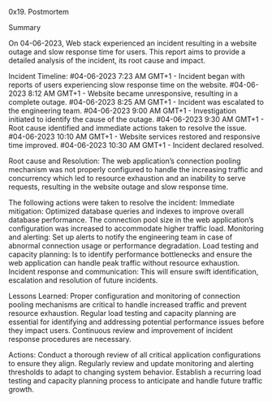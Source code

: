 0x19. Postmortem

Summary

On 04-06-2023, Web stack experienced an incident resulting in a website outage and slow response time for users. This report aims to provide a detailed analysis of the incident, its root cause and impact.

Incident Timeline:
#04-06-2023 7:23 AM GMT+1 - Incident began with reports of users experiencing slow response time on the website.
#04-06-2023 8:12 AM GMT+1 - Website became unresponsive, resulting in a complete outage.
#04-06-2023 8:25 AM GMT+1 - Incident was escalated to the engineering team.
#04-06-2023 9:00 AM GMT+1 - Investigation initiated to identify the cause of the outage.
#04-06-2023 9:30 AM GMT+1 - Root cause identified and immediate actions taken to resolve the issue.
#04-06-2023 10:10 AM GMT+1 - Website services restored and responsive time improved.
#04-06-2023 10:30 AM GMT+1 - Incident declared resolved.

Root cause and Resolution:
The web application’s connection pooling mechanism was not properly configured to handle the increasing traffic and concurrency which led to resource exhaustion and an inability to serve requests, resulting in the website outage and slow response time.

The following actions were taken to resolve the incident:
Immediate mitigation: Optimized database queries and indexes to improve overall database performance.
The connection pool size in the web application’s configuration was increased to accommodate higher traffic load.
Monitoring and alerting: Set up alerts to notify the engineering team in case of abnormal connection usage or performance degradation.
Load testing and capacity planning: Is to identify performance bottlenecks and ensure the web application can handle peak traffic without resource exhaustion.
Incident response and communication: This will ensure swift identification, escalation and resolution of future incidents.

Lessons Learned:
Proper configuration and monitoring of connection pooling mechanisms are critical to handle increased traffic and prevent resource exhaustion.
Regular load testing and capacity planning are essential for identifying and addressing potential performance issues before they impact users.
Continuous review and improvement of incident response procedures are necessary.

Actions:
Conduct a thorough review of all critical application configurations to ensure they align.
Regularly review and update monitoring and alerting thresholds to adapt to changing system behavior.
Establish a recurring load testing and capacity planning process to anticipate and handle future traffic growth.
